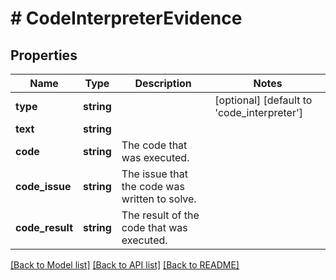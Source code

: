 # # CodeInterpreterEvidence

## Properties

Name | Type | Description | Notes
------------ | ------------- | ------------- | -------------
**type** | **string** |  | [optional] [default to 'code_interpreter']
**text** | **string** |  |
**code** | **string** | The code that was executed. |
**code_issue** | **string** | The issue that the code was written to solve. |
**code_result** | **string** | The result of the code that was executed. |

[[Back to Model list]](../../README.md#models) [[Back to API list]](../../README.md#endpoints) [[Back to README]](../../README.md)
